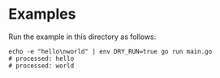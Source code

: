 # Examples

Run the example in this directory as follows:

```shell
echo -e "hello\nworld" | env DRY_RUN=true go run main.go
# processed: hello
# processed: world
```
